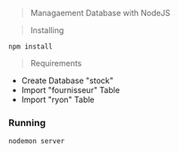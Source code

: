 >Managaement Database with NodeJS

>Installing
```
npm install
```
>Requirements
 - Create Database "stock" </li>
 - Import "fournisseur" Table</li>
 - Import "ryon" Table</li>


### Running
```
nodemon server
```

